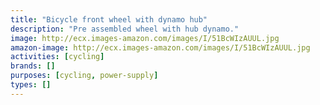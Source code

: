 ```yaml
---
title: "Bicycle front wheel with dynamo hub"
description: "Pre assembled wheel with hub dynamo."
image: http://ecx.images-amazon.com/images/I/51BcWIzAUUL.jpg
amazon-image: http://ecx.images-amazon.com/images/I/51BcWIzAUUL.jpg
activities: [cycling]
brands: []
purposes: [cycling, power-supply]
types: []
---
```

